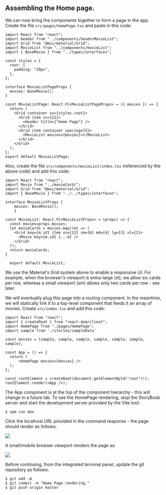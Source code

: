 ## Assembling the Home page.

We can now bring the components together to form a page in the app. Create the file `src/pages/homePage.tsx` and paste in this code:
~~~react
import React from "react";
import Header from "../components/headerMovieList";
import Grid from "@mui/material/Grid";
import MovieList from "../components/movieList";
import { BaseMovie } from "../types/interfaces";
 
const styles = {
  root: {
    padding: "20px",
  },
};

interface MovieListPageProps { 
  movies: BaseMovie[];
}   

const MovieListPage: React.FC<MovieListPageProps> = ({ movies }) => {
  return (
    <Grid container sx={styles.root}>
      <Grid item xs={12}>
        <Header title={"Home Page"} />
      </Grid>
      <Grid item container spacing={5}>
        <MovieList movies={movies}></MovieList>
      </Grid>
    </Grid>
  );
};
export default MovieListPage;

~~~
Also, create the file `src/components/movieList/index.tsx` (referenced by the above code) and add this code:
~~~react
import React from "react";
import Movie from "../movieCard/";
import Grid from "@mui/material/Grid";
import { BaseMovie } from "../../types/interfaces";

interface MovieListProps {
    movies: BaseMovie[];
    }

const MovieList: React.FC<MovieListProps> = (props) => {
  const movies=props.movies;
  let movieCards = movies.map((m) => (
    <Grid key={m.id} item xs={12} sm={6} md={4} lg={3} xl={2}>
      <Movie key={m.id} {...m} />
    </Grid>
  ));
  return movieCards;
}

  export default MovieList;
~~~
We use the Material's Grid system above to enable a responsive UI. For example, when the browser's viewport is extra-large (xl), we allow six cards per row, whereas a small viewport (sm) allows only two cards per row - see later.

We will eventually plug this page into a routing component. In the meantime, we will statically link it to a top-level component that feeds it an array of movies. Create `src/index.tsx` and add this code:
~~~react
import React from "react";
import { createRoot } from "react-dom/client";
import HomePage from "./pages/HomePage";
import sample from './stories/sampleData'

const movies = [sample, sample, sample, sample, sample, sample, sample];

const App = () => {
  return (
      <HomePage movies={movies} />
  );
};

const rootElement = createRoot(document.getElementById("root")!); 
rootElement.render(<App />);
~~~
The App component is at the top of the component hierarchy - this will change in a future lab. To see the HomePage rendering, stop the StoryBook server and start the development server provided by the Vite tool:
~~~
$ npm run dev
~~~
Click the localhost URL provided in the command response - the page should render as follows:

![][homepage]

A small/mobile browser viewport renders the page as:

![][homepagesm]

Before continuing, from the integrated terminal panel, update the git repository as follows:
~~~ 
$ git add -A
$ git commit -m "Home Page rendering."
$ git push origin master
~~~

[homepage]: ./img/homepage.png
[homepagesm]: ./img/homepagesm.png
